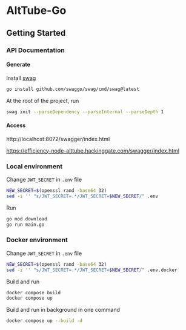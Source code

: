 # AltTube-Go

## Getting Started

### API Documentation

#### Generate

Install [swag](https://github.com/swaggo/swag)

```sh
go install github.com/swaggo/swag/cmd/swag@latest
```

At the root of the project, run

```sh
swag init --parseDependency --parseInternal --parseDepth 1
```

#### Access

http://localhost:8072/swagger/index.html

https://efficiency-node-alttube.hackinggate.com/swagger/index.html

### Local environment

Change `JWT_SECRET` in `.env` file

```sh
NEW_SECRET=$(openssl rand -base64 32)
sed -i '' "s/JWT_SECRET=.*/JWT_SECRET=$NEW_SECRET/" .env
```

Run

```sh
go mod download
go run main.go
```

### Docker environment

Change `JWT_SECRET` in `.env` file

```sh
NEW_SECRET=$(openssl rand -base64 32)
sed -i '' "s/JWT_SECRET=.*/JWT_SECRET=$NEW_SECRET/" .env.docker
```

Build and run

```sh
docker compose build
docker compose up
```

Build and run in background in one command

```sh
docker compose up --build -d
```
